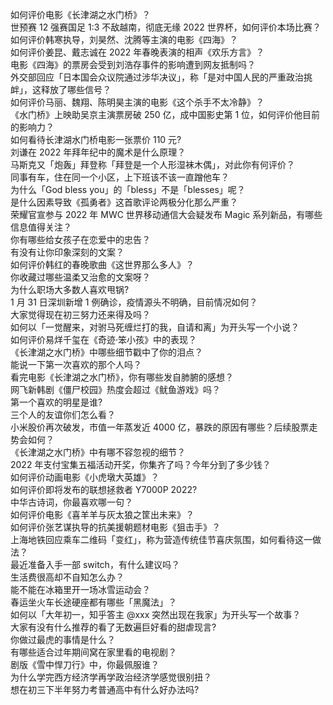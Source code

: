 如何评价电影《长津湖之水门桥》？  
世预赛 12 强赛国足 1:3 不敌越南，彻底无缘 2022 世界杯，如何评价本场比赛？  
如何评价韩寒执导，刘昊然、沈腾等主演的电影《四海》？  
如何评价姜昆、戴志诚在 2022 年春晚表演的相声《欢乐方言》？  
电影《四海》的票房会受到刘浩存事件的影响遭到网友抵制吗？  
外交部回应「日本国会众议院通过涉华决议」，称「是对中国人民的严重政治挑衅」，这释放了哪些信号？  
如何评价马丽、魏翔、陈明昊主演的电影《这个杀手不太冷静》？  
《水门桥》上映助吴京主演票房破 250 亿，成中国影史第 1 位，如何评价他目前的影响力？  
如何看待长津湖水门桥电影一张票价 110 元?  
刘谦在 2022 年拜年纪中的魔术是什么原理？  
马斯克又「炮轰」拜登称「拜登是一个人形湿袜木偶」，对此你有何评价？  
同事有车，住在同一个小区，上下班该不该一直蹭他车？  
为什么「God bless you」的「bless」不是「blesses」呢？  
是什么因素导致《孤勇者》这首歌评论两极分化那么严重？  
荣耀官宣参与 2022 年 MWC 世界移动通信大会疑发布 Magic 系列新品，有哪些信息值得关注？  
你有哪些给女孩子在恋爱中的忠告？  
有没有让你印象深刻的文案？  
如何评价韩红的春晚歌曲《这世界那么多人》？  
你收藏过哪些温柔又治愈的文案呀？  
为什么职场大多数人喜欢甩锅?  
1 月 31 日深圳新增 1 例确诊，疫情源头不明确，目前情况如何？  
大家觉得现在初三努力还来得及吗？  
如何以「一觉醒来，对驸马死缠烂打的我，自请和离」为开头写一个小说？  
如何评价易烊千玺在《奇迹·笨小孩》中的表现？  
《长津湖之水门桥》中哪些细节戳中了你的泪点？  
能说一下第一次喜欢的那个人吗？  
看完电影《长津湖之水门桥》，你有哪些发自肺腑的感想？  
网飞新韩剧《僵尸校园》热度会超过《鱿鱼游戏》吗？  
第一个喜欢的明星是谁?  
三个人的友谊你们怎么看？  
小米股价再次破发，市值一年蒸发近 4000 亿，暴跌的原因有哪些？后续股票走势会如何？  
《长津湖之水门桥》中有哪不容忽视的细节？  
2022 年支付宝集五福活动开奖，你集齐了吗？今年分到了多少钱？  
如何评价动画电影《小虎墩大英雄》？  
如何评价即将发布的联想拯救者 Y7000P 2022?  
中华古诗词，你最喜欢哪一句？  
如何评价电影《喜羊羊与灰太狼之筐出未来》？  
如何评价张艺谋执导的抗美援朝题材电影《狙击手》？  
上海地铁回应乘车二维码「变红」，称为营造传统佳节喜庆氛围，如何看待这一做法？  
最近准备入手一部 switch，有什么建议吗？  
生活费很高却不自知怎么办？  
能不能在冰箱里开一场冰雪运动会？  
春运坐火车长途硬座都有哪些「黑魔法」？  
如何以「大年初一，知乎答主 @xxx 突然出现在我家」为开头写一个故事？  
大家有没有什么推荐的看了无数遍巨好看的甜虐现言?  
你做过最虎的事情是什么？  
有哪些适合过年期间窝在家里看的电视剧？  
剧版《雪中悍刀行》中，你最佩服谁？  
为什么学完西方经济学再学政治经济学感觉很别扭？  
想在初三下半年努力考普通高中有什么好办法吗?  
